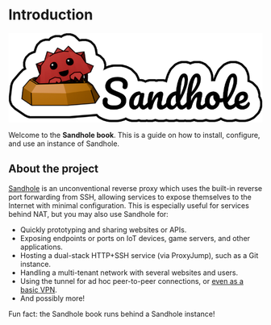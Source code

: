 # Introduction

![The Sandhole logo, with Ferris partially inside a sandhole and the name "Sandhole" written in cursive beside them.](./logo.png)

Welcome to the **Sandhole book**. This is a guide on how to install, configure, and use an instance of Sandhole.

## About the project

[Sandhole](https://github.com/EpicEric/sandhole) is an unconventional reverse proxy which uses the built-in reverse port forwarding from SSH, allowing services to expose themselves to the Internet with minimal configuration. This is especially useful for services behind NAT, but you may also use Sandhole for:

- Quickly prototyping and sharing websites or APIs.
- Exposing endpoints or ports on IoT devices, game servers, and other applications.
- Hosting a dual-stack HTTP+SSH service (via ProxyJump), such as a Git instance.
- Handling a multi-tenant network with several websites and users.
- Using the tunnel for ad hoc peer-to-peer connections, or [even as a basic VPN](./local_forwarding.md).
- And possibly more!

Fun fact: the Sandhole book runs behind a Sandhole instance!
